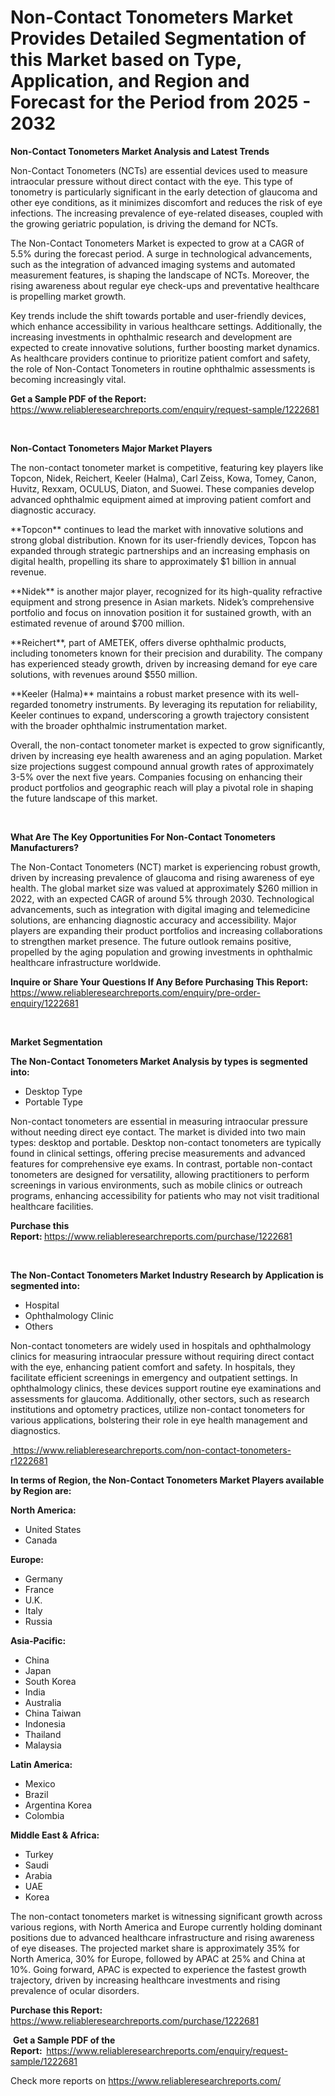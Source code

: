 <p><h1>Non-Contact Tonometers Market Provides Detailed Segmentation of this Market based on Type, Application, and Region and Forecast for the Period from 2025 - 2032</h1></p><p><strong>Non-Contact Tonometers Market Analysis and Latest Trends</strong></p>
<p><p>Non-Contact Tonometers (NCTs) are essential devices used to measure intraocular pressure without direct contact with the eye. This type of tonometry is particularly significant in the early detection of glaucoma and other eye conditions, as it minimizes discomfort and reduces the risk of eye infections. The increasing prevalence of eye-related diseases, coupled with the growing geriatric population, is driving the demand for NCTs.</p><p>The Non-Contact Tonometers Market is expected to grow at a CAGR of 5.5% during the forecast period. A surge in technological advancements, such as the integration of advanced imaging systems and automated measurement features, is shaping the landscape of NCTs. Moreover, the rising awareness about regular eye check-ups and preventative healthcare is propelling market growth. </p><p>Key trends include the shift towards portable and user-friendly devices, which enhance accessibility in various healthcare settings. Additionally, the increasing investments in ophthalmic research and development are expected to create innovative solutions, further boosting market dynamics. As healthcare providers continue to prioritize patient comfort and safety, the role of Non-Contact Tonometers in routine ophthalmic assessments is becoming increasingly vital.</p></p>
<p><strong>Get a Sample PDF of the Report:&nbsp;</strong> <a href="https://www.reliableresearchreports.com/enquiry/request-sample/1222681?utm_campaign=2990&utm_medium=2&utm_source=Github&utm_content=ia&utm_term=04032025&utm_id=non-contact-tonometers">https://www.reliableresearchreports.com/enquiry/request-sample/1222681</a></p>
<p>&nbsp;</p>
<p><strong>Non-Contact Tonometers Major Market Players</strong></p>
<p><p>The non-contact tonometer market is competitive, featuring key players like Topcon, Nidek, Reichert, Keeler (Halma), Carl Zeiss, Kowa, Tomey, Canon, Huvitz, Rexxam, OCULUS, Diaton, and Suowei. These companies develop advanced ophthalmic equipment aimed at improving patient comfort and diagnostic accuracy.</p><p>**Topcon** continues to lead the market with innovative solutions and strong global distribution. Known for its user-friendly devices, Topcon has expanded through strategic partnerships and an increasing emphasis on digital health, propelling its share to approximately $1 billion in annual revenue.</p><p>**Nidek** is another major player, recognized for its high-quality refractive equipment and strong presence in Asian markets. Nidek’s comprehensive portfolio and focus on innovation position it for sustained growth, with an estimated revenue of around $700 million.</p><p>**Reichert**, part of AMETEK, offers diverse ophthalmic products, including tonometers known for their precision and durability. The company has experienced steady growth, driven by increasing demand for eye care solutions, with revenues around $550 million.</p><p>**Keeler (Halma)** maintains a robust market presence with its well-regarded tonometry instruments. By leveraging its reputation for reliability, Keeler continues to expand, underscoring a growth trajectory consistent with the broader ophthalmic instrumentation market.</p><p>Overall, the non-contact tonometer market is expected to grow significantly, driven by increasing eye health awareness and an aging population. Market size projections suggest compound annual growth rates of approximately 3-5% over the next five years. Companies focusing on enhancing their product portfolios and geographic reach will play a pivotal role in shaping the future landscape of this market.</p></p>
<p>&nbsp;</p>
<p><strong>What Are The Key Opportunities For Non-Contact Tonometers Manufacturers?</strong></p>
<p><p>The Non-Contact Tonometers (NCT) market is experiencing robust growth, driven by increasing prevalence of glaucoma and rising awareness of eye health. The global market size was valued at approximately $260 million in 2022, with an expected CAGR of around 5% through 2030. Technological advancements, such as integration with digital imaging and telemedicine solutions, are enhancing diagnostic accuracy and accessibility. Major players are expanding their product portfolios and increasing collaborations to strengthen market presence. The future outlook remains positive, propelled by the aging population and growing investments in ophthalmic healthcare infrastructure worldwide.</p></p>
<p><strong>Inquire or Share Your Questions If Any Before Purchasing This Report:</strong> <a href="https://www.reliableresearchreports.com/enquiry/pre-order-enquiry/1222681?utm_campaign=2990&utm_medium=2&utm_source=Github&utm_content=ia&utm_term=04032025&utm_id=non-contact-tonometers">https://www.reliableresearchreports.com/enquiry/pre-order-enquiry/1222681</a></p>
<p>&nbsp;</p>
<p><strong>Market Segmentation</strong></p>
<p><strong>The Non-Contact Tonometers Market Analysis by types is segmented into:</strong></p>
<p><ul><li>Desktop Type</li><li>Portable Type</li></ul></p>
<p><p>Non-contact tonometers are essential in measuring intraocular pressure without needing direct eye contact. The market is divided into two main types: desktop and portable. Desktop non-contact tonometers are typically found in clinical settings, offering precise measurements and advanced features for comprehensive eye exams. In contrast, portable non-contact tonometers are designed for versatility, allowing practitioners to perform screenings in various environments, such as mobile clinics or outreach programs, enhancing accessibility for patients who may not visit traditional healthcare facilities.</p></p>
<p><strong>Purchase this Report:&nbsp;</strong><a href="https://www.reliableresearchreports.com/purchase/1222681?utm_campaign=2990&utm_medium=2&utm_source=Github&utm_content=ia&utm_term=04032025&utm_id=non-contact-tonometers">https://www.reliableresearchreports.com/purchase/1222681</a></p>
<p>&nbsp;</p>
<p><strong>The Non-Contact Tonometers Market Industry Research by Application is segmented into:</strong></p>
<p><ul><li>Hospital</li><li>Ophthalmology Clinic</li><li>Others</li></ul></p>
<p><p>Non-contact tonometers are widely used in hospitals and ophthalmology clinics for measuring intraocular pressure without requiring direct contact with the eye, enhancing patient comfort and safety. In hospitals, they facilitate efficient screenings in emergency and outpatient settings. In ophthalmology clinics, these devices support routine eye examinations and assessments for glaucoma. Additionally, other sectors, such as research institutions and optometry practices, utilize non-contact tonometers for various applications, bolstering their role in eye health management and diagnostics.</p></p>
<p><a href="https://www.reliableresearchreports.com/non-contact-tonometers-r1222681?utm_campaign=2990&utm_medium=2&utm_source=Github&utm_content=ia&utm_term=04032025&utm_id=non-contact-tonometers">&nbsp;https://www.reliableresearchreports.com/non-contact-tonometers-r1222681</a></p>
<p><strong>In terms of Region, the Non-Contact Tonometers Market Players available by Region are:</strong></p>
<p>
    <p> <strong> North America: </strong>
        <ul>
            <li>United States</li>
            <li>Canada</li>
        </ul>
        </p> 
    <p> <strong> Europe: </strong>
        <ul>
            <li>Germany</li>
            <li>France</li>
            <li>U.K.</li>
            <li>Italy</li>
            <li>Russia</li>
        </ul>
        </p> 
    <p> <strong> Asia-Pacific: </strong>
        <ul>
            <li>China</li>
            <li>Japan</li>
            <li>South Korea</li>
            <li>India</li>
            <li>Australia</li>
            <li>China Taiwan</li>
            <li>Indonesia</li>
            <li>Thailand</li>
            <li>Malaysia</li>
        </ul>
        </p> 
    <p> <strong> Latin America: </strong>
        <ul>
            <li>Mexico</li>
            <li>Brazil</li>
            <li>Argentina Korea</li>
            <li>Colombia</li>
        </ul>
        </p> 
    <p> <strong> Middle East & Africa: </strong>
        <ul>
            <li>Turkey</li>
            <li>Saudi</li>
            <li>Arabia</li>
            <li>UAE</li>
            <li>Korea</li>
        </ul>
    </p>
    </p>
<p><p>The non-contact tonometers market is witnessing significant growth across various regions, with North America and Europe currently holding dominant positions due to advanced healthcare infrastructure and rising awareness of eye diseases. The projected market share is approximately 35% for North America, 30% for Europe, followed by APAC at 25% and China at 10%. Going forward, APAC is expected to experience the fastest growth trajectory, driven by increasing healthcare investments and rising prevalence of ocular disorders.</p></p>
<p><strong>Purchase this Report: </strong><a href="https://www.reliableresearchreports.com/purchase/1222681?utm_campaign=2990&utm_medium=2&utm_source=Github&utm_content=ia&utm_term=04032025&utm_id=non-contact-tonometers">https://www.reliableresearchreports.com/purchase/1222681</a></p>
<p>&nbsp;<strong>Get a Sample PDF of the Report:&nbsp;&nbsp;</strong><a href="https://www.reliableresearchreports.com/enquiry/request-sample/1222681?utm_campaign=2990&utm_medium=2&utm_source=Github&utm_content=ia&utm_term=04032025&utm_id=non-contact-tonometers">https://www.reliableresearchreports.com/enquiry/request-sample/1222681</a></p>
<p><strong></strong></p>
<p>Check more reports on <a href="https://www.reliableresearchreports.com/?utm_campaign=2990&utm_medium=2&utm_source=Github&utm_content=ia&utm_term=04032025&utm_id=non-contact-tonometers">https://www.reliableresearchreports.com/</a></p>